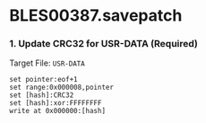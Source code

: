# BLES00387.savepatch

### 1. Update CRC32 for USR-DATA (Required)

Target File: `USR-DATA`

```
set pointer:eof+1
set range:0x000008,pointer
set [hash]:CRC32
set [hash]:xor:FFFFFFFF
write at 0x000000:[hash]
```

